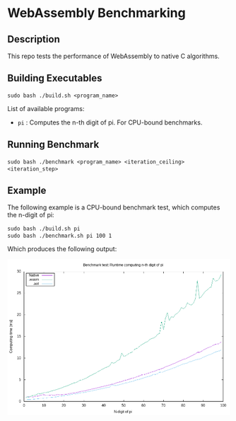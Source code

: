 # WebAssembly Benchmarking

## Description

This repo tests the performance of WebAssembly to native C algorithms.

## Building Executables

```
sudo bash ./build.sh <program_name>
```

List of available programs:

* ```pi``` : Computes the n-th digit of pi. For CPU-bound benchmarks.

## Running Benchmark

```
sudo bash ./benchmark <program_name> <iteration_ceiling> <iteration_step>
```

## Example

The following example is a CPU-bound benchmark test, which computes the n-digit of pi:

```
sudo bash ./build.sh pi
sudo bash ./benchmark.sh pi 100 1
```

Which produces the following output:

![alt text](https://github.com/loloRvz/wasm-benchmarking/blob/main/benchmark_graph.png)

